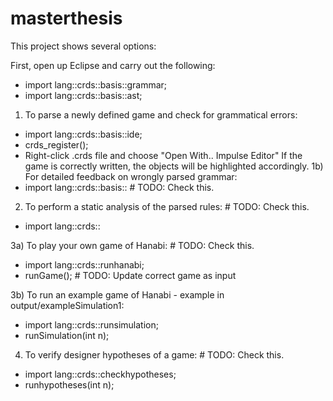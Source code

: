 # masterthesis

This project shows several options:

First, open up Eclipse and carry out the following:
- import lang::crds::basis::grammar; 
- import lang::crds::basis::ast;

1) To parse a newly defined game and check for grammatical errors:
- import lang::crds::basis::ide;
- crds_register();
- Right-click .crds file and choose "Open With.. Impulse Editor"
If the game is correctly written, the objects will be highlighted accordingly.
1b) For detailed feedback on wrongly parsed grammar:
- import lang::crds::basis::                             # TODO: Check this.


2) To perform a static analysis of the parsed rules: # TODO: Check this.
- import lang::crds::

3a) To play your own game of Hanabi: # TODO: Check this.
- import lang::crds::runhanabi;
- runGame(); # TODO: Update correct game as input

3b) To run an example game of Hanabi - example in output/exampleSimulation1:
- import lang::crds::runsimulation;
- runSimulation(int n);

4) To verify designer hypotheses of a game: # TODO: Check this.
- import lang::crds::checkhypotheses;
- runhypotheses(int n);

